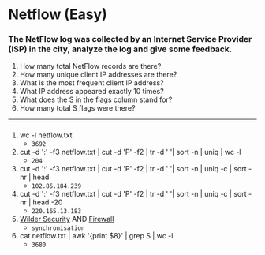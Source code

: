 # Netflow (Easy)

### The NetFlow log was collected by an Internet Service Provider (ISP) in the city, analyze the log and give some feedback.

1. How many total NetFlow records are there?
1. How many unique client IP addresses are there?
1. What is the most frequent client IP address?
1. What IP address appeared exactly 10 times?
1. What does the S in the flags column stand for?
1. How many total S flags were there?

---

###
1. wc -l netflow.txt
    - `3692`
2. cut -d ':' -f3 netflow.txt | cut -d 'P' -f2 | tr -d ' '| sort -n | uniq | wc -l
    - `204`
3. cut -d ':' -f3 netflow.txt | cut -d 'P' -f2 | tr -d ' '| sort -n | uniq -c | sort -nr | head
    - `102.85.184.239`
4. cut -d ':' -f3 netflow.txt | cut -d 'P' -f2 | tr -d ' '| sort -n | uniq -c | sort -nr | head -20
    - `220.165.13.183`
5. [Wilder Security](https://www.wilderssecurity.com/threads/tcp-flags-s-whats-this.41583/)  AND
[Firewall](http://www.firewall.cx/networking-topics/protocols/tcp/136-tcp-flag-options.html)
    - `synchronisation`
6. cat netflow.txt | awk '{print $8}' | grep S | wc -l
    - `3680`
